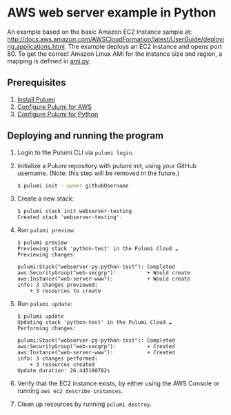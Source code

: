 # AWS web server example in Python

An example based on the basic Amazon EC2 Instance sample at:
http://docs.aws.amazon.com/AWSCloudFormation/latest/UserGuide/deploying.applications.html. The example deploys an EC2 instance and opens port 80. To get the correct Amazon Linux AMI for the instance size and region, a mapping is defined in [ami.py](./ami.py).

## Prerequisites

1. [Install Pulumi](https://docs.pulumi.com/install/)
1. [Configure Pulumi for AWS](https://docs.pulumi.com/install/aws-config.html)
1. [Configure Pulumi for Python](https://docs.pulumi.com/reference/python.html)

## Deploying and running the program

1.  Login to the Pulumi CLI via `pulumi login`.

1.  Initialize a Pulumi repository with pulumi init, using your GitHub username. (Note: this step will be removed in the future.)

    ```bash
    $ pulumi init --owner githubUsername
    ```

1.  Create a new stack:

    ```
    $ pulumi stack init webserver-testing
    Created stack 'webserver-testing'.
    ```

1.  Run `pulumi preview`:

    ```
    $ pulumi preview
    Previewing stack 'python-test' in the Pulumi Cloud ☁️
    Previewing changes:

    pulumi:Stack("webserver-py-python-test"): Completed 
    aws:SecurityGroup("web-secgrp"):          + Would create 
    aws:Instance("web-server-www"):           + Would create 
    info: 3 changes previewed:
        + 3 resources to create
    ```

1.  Run `pulumi update`:

    ```
    $ pulumi update
    Updating stack 'python-test' in the Pulumi Cloud ☁️
    Performing changes:

    pulumi:Stack("webserver-py-python-test"): Completed 
    aws:SecurityGroup("web-secgrp"):          + Created 
    aws:Instance("web-server-www"):           + Created 
    info: 3 changes performed:
        + 3 resources created
    Update duration: 26.445180782s
    ```

1.  Verify that the EC2 instance exists, by either using the AWS Console or running `aws ec2 describe-instances`.

1.  Clean up resources by running `pulumi destroy`.

    
